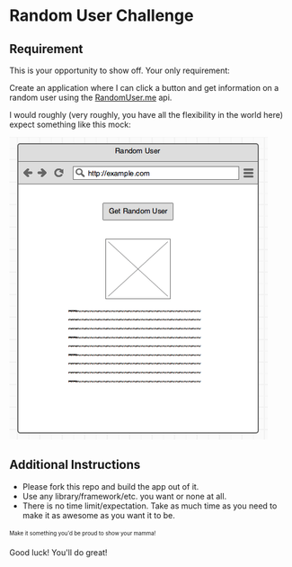 # Random User Challenge

## Requirement

This is your opportunity to show off. Your only requirement:

Create an application where I can click a button and get information on a random user
using the [RandomUser.me](http://randomuser.me) api.

I would roughly (very roughly, you have all the flexibility in the world here) expect something like this mock:

![mock.png](mock.png)

## Additional Instructions

- Please fork this repo and build the app out of it.
- Use any library/framework/etc. you want or none at all.
- There is no time limit/expectation. Take as much time as you need to make it as awesome as you want it to be.

<sub><sup>Make it something you'd be proud to show your mamma!</sup></sub>

Good luck! You'll do great!
